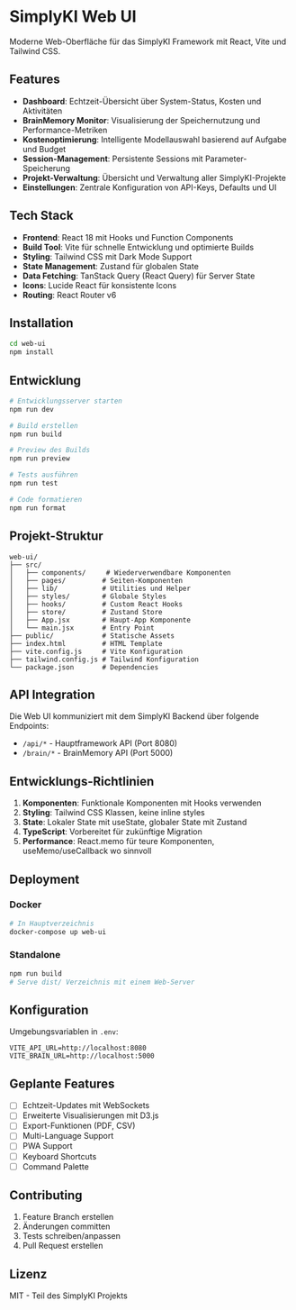 # SimplyKI Web UI

Moderne Web-Oberfläche für das SimplyKI Framework mit React, Vite und Tailwind CSS.

## Features

- **Dashboard**: Echtzeit-Übersicht über System-Status, Kosten und Aktivitäten
- **BrainMemory Monitor**: Visualisierung der Speichernutzung und Performance-Metriken
- **Kostenoptimierung**: Intelligente Modellauswahl basierend auf Aufgabe und Budget
- **Session-Management**: Persistente Sessions mit Parameter-Speicherung
- **Projekt-Verwaltung**: Übersicht und Verwaltung aller SimplyKI-Projekte
- **Einstellungen**: Zentrale Konfiguration von API-Keys, Defaults und UI

## Tech Stack

- **Frontend**: React 18 mit Hooks und Function Components
- **Build Tool**: Vite für schnelle Entwicklung und optimierte Builds
- **Styling**: Tailwind CSS mit Dark Mode Support
- **State Management**: Zustand für globalen State
- **Data Fetching**: TanStack Query (React Query) für Server State
- **Icons**: Lucide React für konsistente Icons
- **Routing**: React Router v6

## Installation

```bash
cd web-ui
npm install
```

## Entwicklung

```bash
# Entwicklungsserver starten
npm run dev

# Build erstellen
npm run build

# Preview des Builds
npm run preview

# Tests ausführen
npm run test

# Code formatieren
npm run format
```

## Projekt-Struktur

```
web-ui/
├── src/
│   ├── components/     # Wiederverwendbare Komponenten
│   ├── pages/         # Seiten-Komponenten
│   ├── lib/           # Utilities und Helper
│   ├── styles/        # Globale Styles
│   ├── hooks/         # Custom React Hooks
│   ├── store/         # Zustand Store
│   ├── App.jsx        # Haupt-App Komponente
│   └── main.jsx       # Entry Point
├── public/            # Statische Assets
├── index.html         # HTML Template
├── vite.config.js     # Vite Konfiguration
├── tailwind.config.js # Tailwind Konfiguration
└── package.json       # Dependencies

```

## API Integration

Die Web UI kommuniziert mit dem SimplyKI Backend über folgende Endpoints:

- `/api/*` - Hauptframework API (Port 8080)
- `/brain/*` - BrainMemory API (Port 5000)

## Entwicklungs-Richtlinien

1. **Komponenten**: Funktionale Komponenten mit Hooks verwenden
2. **Styling**: Tailwind CSS Klassen, keine inline styles
3. **State**: Lokaler State mit useState, globaler State mit Zustand
4. **TypeScript**: Vorbereitet für zukünftige Migration
5. **Performance**: React.memo für teure Komponenten, useMemo/useCallback wo sinnvoll

## Deployment

### Docker

```bash
# In Hauptverzeichnis
docker-compose up web-ui
```

### Standalone

```bash
npm run build
# Serve dist/ Verzeichnis mit einem Web-Server
```

## Konfiguration

Umgebungsvariablen in `.env`:

```env
VITE_API_URL=http://localhost:8080
VITE_BRAIN_URL=http://localhost:5000
```

## Geplante Features

- [ ] Echtzeit-Updates mit WebSockets
- [ ] Erweiterte Visualisierungen mit D3.js
- [ ] Export-Funktionen (PDF, CSV)
- [ ] Multi-Language Support
- [ ] PWA Support
- [ ] Keyboard Shortcuts
- [ ] Command Palette

## Contributing

1. Feature Branch erstellen
2. Änderungen committen
3. Tests schreiben/anpassen
4. Pull Request erstellen

## Lizenz

MIT - Teil des SimplyKI Projekts